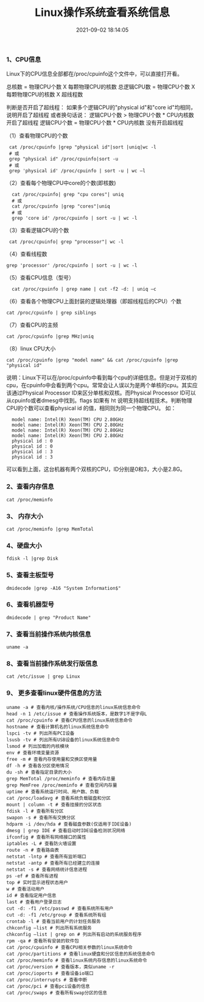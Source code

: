 ﻿---
title: Linux操作系统查看系统信息
date: 2021-09-02 18:14:05
updated: 2021-09-02 18:15:05
description: Linux操作系统查看系统信息
keywords: Linux
tags:
  - Linux
categories:
  - 服务器
---



### 1、CPU信息

Linux下的CPU信息全部都在/proc/cpuinfo这个文件中，可以直接打开看。

总核数 = 物理CPU个数 X 每颗物理CPU的核数
总逻辑CPU数 = 物理CPU个数 X 每颗物理CPU的核数 X 超线程数

判断是否开启了超线程：
如果多个逻辑CPU的"physical id"和"core id"均相同，说明开启了超线程
或者换句话说：
逻辑CPU个数 > 物理CPU个数 * CPU内核数 开启了超线程
逻辑CPU个数 = 物理CPU个数 * CPU内核数 没有开启超线程

（1）查看物理CPU的个数

```
 cat /proc/cpuinfo |grep "physical id"|sort |uniq|wc -l
 # 或
 grep "physical id" /proc/cpuinfo|sort -u
 # 或
 grep 'physical id' /proc/cpuinfo | sort -u | wc –l
```

（2）查看每个物理CPU中core的个数(即核数)

```
  cat /proc/cpuinfo| grep "cpu cores"| uniq
  # 或
  cat /proc/cpuinfo |grep "cores"|uniq
  # 或
  grep 'core id' /proc/cpuinfo | sort -u | wc -l
```

（3）查看逻辑CPU的个数

```
 cat /proc/cpuinfo| grep "processor"| wc -l
```

（4）查看线程数

```
grep 'processor' /proc/cpuinfo | sort -u | wc -l
```

（5）查看CPU信息（型号）

```
  cat /proc/cpuinfo | grep name | cut -f2 -d: | uniq –c
```

（6）查看各个物理CPU上面封装的逻辑处理器（即超线程后的CPU）个数

```
cat /proc/cpuinfo | grep siblings
```

（7）查看CPU的主频

```
cat /proc/cpuinfo |grep MHz|uniq
```

（8）linux CPU大小

```
cat /proc/cpuinfo |grep "model name" && cat /proc/cpuinfo |grep "physical id"
```

说明：Linux下可以在/proc/cpuinfo中看到每个cpu的详细信息。但是对于双核的cpu，在cpuinfo中会看到两个cpu。常常会让人误以为是两个单核的cpu。其实应该通过Physical Processor ID来区分单核和双核。而Physical Processor ID可以从cpuinfo或者dmesg中找到。flags 如果有 ht 说明支持超线程技术。判断物理CPU的个数可以查看physical id 的值，相同则为同一个物理CPU。
如：

```
  model name: Intel(R) Xeon(TM) CPU 2.80GHz
  model name: Intel(R) Xeon(TM) CPU 2.80GHz
  model name: Intel(R) Xeon(TM) CPU 2.80GHz
  model name: Intel(R) Xeon(TM) CPU 2.80GHz
  physical id : 0
  physical id : 0
  physical id : 3
  physical id : 3
```
可以看到上面，这台机器有两个双核的CPU，ID分别是0和3，大小是2.8G。

### 2、查看内存信息

```
cat /proc/meminfo
```

### 3、 内存大小

```
cat /proc/meminfo |grep MemTotal
```

### 4、硬盘大小

```
fdisk -l |grep Disk
```

### 5、查看主板型号

```
dmidecode |grep -A16 "System Information$"
```

### 6、查看机器型号

```
dmidecode | grep "Product Name"
```

### 7、查看当前操作系统内核信息

```
uname -a
```

### 8、查看当前操作系统发行版信息

```
cat /etc/issue | grep Linux
```

### 9、 更多查看linux硬件信息的方法

```
uname -a # 查看内核/操作系统/CPU信息的linux系统信息命令
head -n 1 /etc/issue # 查看操作系统版本，是数字1不是字母L
cat /proc/cpuinfo # 查看CPU信息的linux系统信息命令
hostname # 查看计算机名的linux系统信息命令
lspci -tv # 列出所有PCI设备
lsusb -tv # 列出所有USB设备的linux系统信息命令
lsmod # 列出加载的内核模块
env # 查看环境变量资源
free -m # 查看内存使用量和交换区使用量
df -h # 查看各分区使用情况
du -sh # 查看指定目录的大小
grep MemTotal /proc/meminfo # 查看内存总量
grep MemFree /proc/meminfo # 查看空闲内存量
uptime # 查看系统运行时间、用户数、负载
cat /proc/loadavg # 查看系统负载磁盘和分区
mount | column -t # 查看挂接的分区状态
fdisk -l # 查看所有分区
swapon -s # 查看所有交换分区
hdparm -i /dev/hda # 查看磁盘参数(仅适用于IDE设备)
dmesg | grep IDE # 查看启动时IDE设备检测状况网络
ifconfig # 查看所有网络接口的属性
iptables -L # 查看防火墙设置
route -n # 查看路由表
netstat -lntp # 查看所有监听端口
netstat -antp # 查看所有已经建立的连接
netstat -s # 查看网络统计信息进程
ps -ef # 查看所有进程
top # 实时显示进程状态用户
w # 查看活动用户
id # 查看指定用户信息
last # 查看用户登录日志
cut -d: -f1 /etc/passwd # 查看系统所有用户
cut -d: -f1 /etc/group # 查看系统所有组
crontab -l # 查看当前用户的计划任务服务
chkconfig –list # 列出所有系统服务
chkconfig –list | grep on # 列出所有启动的系统服务程序
rpm -qa # 查看所有安装的软件包
cat /proc/cpuinfo # 查看CPU相关参数的linux系统命令
cat /proc/partitions # 查看linux硬盘和分区信息的系统信息命令
cat /proc/meminfo # 查看linux系统内存信息的linux系统命令
cat /proc/version # 查看版本，类似uname -r
cat /proc/ioports # 查看设备io端口
cat /proc/interrupts # 查看中断
cat /proc/pci # 查看pci设备的信息
cat /proc/swaps # 查看所有swap分区的信息
```

